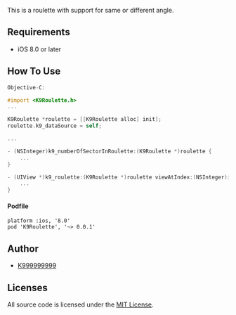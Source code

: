 This is a roulette with support for same or different angle.

## Requirements

- iOS 8.0 or later

## How To Use

```objective-c
Objective-C:

#import <K9Roulette.h>
...

K9Roulette *roulette = [[K9Roulette alloc] init];
roulette.k9_dataSource = self;

...

- (NSInteger)k9_numberOfSectorInRoulette:(K9Roulette *)roulette {
    ...
}

- (UIView *)k9_roulette:(K9Roulette *)roulette viewAtIndex:(NSInteger)index {
    ...
}

```

#### Podfile
```
platform :ios, '8.0'
pod 'K9Roulette', '~> 0.0.1'
```

## Author
- [K999999999](https://github.com/K999999999)

## Licenses

All source code is licensed under the [MIT License](https://github.com/K999999999/K9RouletteDemo/blob/master/LICENSE).
